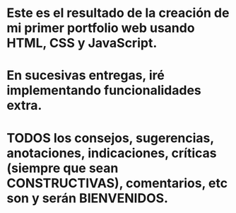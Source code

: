 # Este es el resultado de la creación de mi primer portfolio web usando HTML, CSS y JavaScript.
# En sucesivas entregas, iré implementando funcionalidades extra.


# TODOS los consejos, sugerencias, anotaciones, indicaciones, críticas (siempre que sean CONSTRUCTIVAS), comentarios, etc son y serán BIENVENIDOS.
